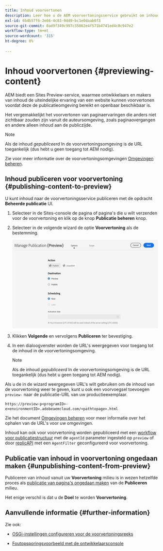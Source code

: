 ```yaml
---
title: Inhoud voorvertonen
description: Leer hoe u de AEM voorvertoningsservice gebruikt om inhoud voor te vertonen voordat u live gaat.
exl-id: 6b4b57f6-2e66-4c83-94d9-bc1e0daab0f3
source-git-commit: 0ad9f349c997c35862e4f571b4741ed4c0c947e2
workflow-type: tm+mt
source-wordcount: '315'
ht-degree: 0%

---
```



# Inhoud voorvertonen {#previewing-content}

AEM biedt een Sites Preview-service, waarmee ontwikkelaars en makers van inhoud de uiteindelijke ervaring van een website kunnen voorvertonen voordat deze de publicatieomgeving bereikt en openbaar beschikbaar is.

Het vergemakkelijkt het voorvertonen van paginaervaringen die anders niet zichtbaar zouden zijn vanuit de auteursomgeving, zoals paginaovergangen en andere alleen inhoud aan de publiczijde.

>[!NOTE]
>
>Als de inhoud *gepubliceerd* In de voorvertoningsomgeving is de URL toegankelijk (dus hebt u geen toegang tot AEM nodig).

Zie voor meer informatie over de voorvertoningsomgevingen [Omgevingen beheren](/help/implementing/cloud-manager/manage-environments.md#access-preview-service).

## Inhoud publiceren voor voorvertoning {#publishing-content-to-preview}

U kunt inhoud naar de voorvertoningsservice publiceren met de opdracht **Beheerde publicatie** UI.

1. Selecteer in de Sites-console de pagina of pagina&#39;s die u wilt verzenden voor de voorvertoning en klik op de knop **Publicatie beheren** knop.
1. Selecteer in de volgende wizard de optie **Voorvertoning** als de bestemming.

   ![beheerde publicatie](/help/sites-cloud/authoring/assets/previewmanagedpublication.png)

1. Klikken **Volgende** en vervolgens **Publiceren** ter bevestiging.

1. In een dialoogvenster worden de URL&#39;s weergegeven voor toegang tot de inhoud in de voorvertoningsomgeving.

   >[!NOTE]
   >
   >Als de inhoud *gepubliceerd* In de voorvertoningsomgeving is de URL toegankelijk (dus hebt u geen toegang tot AEM nodig).

Als u de in de wizard weergegeven URL&#39;s wilt gebruiken om de inhoud van de voorvertoning weer te geven, kunt u ook een voorvoegsel toevoegen `preview-` naar de publicatie-URL van uw productieexemplaar.

```
https://preview-p<programID>-e>environmentID>.adobeaemcloud.com/<pathtopage>.html
```

Zie het document [Omgevingen beheren](/help/implementing/cloud-manager/manage-environments.md) voor meer informatie over het ophalen van de URL&#39;s voor uw omgevingen.

Inhoud kan ook voor voorvertoning worden gepubliceerd met een [workflow voor publicatiestructuur](/help/operations/replication.md#publish-content-tree-workflow) met de `agentId` parameter ingesteld op `preview` of door [replicAPI](/help/operations/replication.md#replication-api) met een `AgentFilter` geconfigureerd voor voorvertoning.

## Publicatie van inhoud in voorvertoning ongedaan maken {#unpublishing-content-from-preview}

Publiceren van inhoud vanuit uw **Voorvertoning** milieu is in wezen hetzelfde proces als [publicatie van pagina&#39;s ongedaan maken](/help/sites-cloud/authoring/fundamentals/publishing-pages.md#unpublishing-pages) van de **Publiceren** milieu.

Het enige verschil is dat u de **Doel** te worden **Voorvertoning**.

## Aanvullende informatie {#further-information}

Zie ook:

* [OSGi-instellingen configureren voor de voorvertoningsreeks](/help/implementing/preview-tier/preview-tier-configuring-osgi.md#configuring-osgi-settings-for-the-preview-tier)

* [Foutopsporingsvoorbeeld met de ontwikkelaarsconsole](/help/implementing/preview-tier/preview-tier-configuring-osgi.md#debugging-preview-using-the-developer-console)